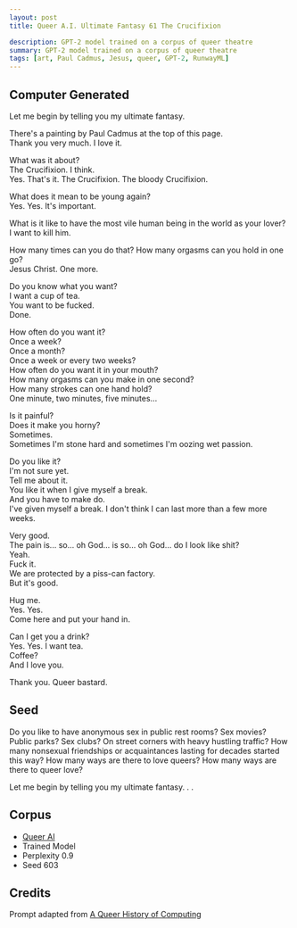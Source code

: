 ```yaml
---
layout: post
title: Queer A.I. Ultimate Fantasy 61 The Crucifixion

description: GPT-2 model trained on a corpus of queer theatre
summary: GPT-2 model trained on a corpus of queer theatre
tags: [art, Paul Cadmus, Jesus, queer, GPT-2, RunwayML]
---
```


## Computer Generated

Let me begin by telling you my ultimate fantasy.

There's a painting by Paul Cadmus at the top of this page.<br/>
Thank you very much. I love it.

What was it about?<br/>
The Crucifixion. I think.<br/>
Yes. That's it. The Crucifixion. The bloody Crucifixion.

What does it mean to be young again?<br/>
Yes. Yes. It's important.

What is it like to have the most vile human being in the world as your lover?<br/>
I want to kill him.

How many times can you do that? How many orgasms can you hold in one go?<br/>
Jesus Christ. One more.

Do you know what you want?<br/>
I want a cup of tea.<br/>
You want to be fucked.<br/>
Done.

How often do you want it?<br/>
Once a week?<br/>
Once a month?<br/>
Once a week or every two weeks?<br/>
How often do you want it in your mouth?<br/>
How many orgasms can you make in one second?<br/>
How many strokes can one hand hold?<br/>
One minute, two minutes, five minutes...

Is it painful?<br/>
Does it make you horny?<br/>
Sometimes.<br/>
Sometimes I'm stone hard and sometimes I'm oozing wet passion.<br/>

Do you like it?<br/>
I'm not sure yet.<br/>
Tell me about it.<br/>
You like it when I give myself a break.<br/>
And you have to make do.<br/>
I've given myself a break. I don't think I can last more than a few more weeks.

Very good.<br/>
The pain is... so... oh God... is so... oh God... do I look like shit?<br/>
Yeah.<br/>
Fuck it.<br/>
We are protected by a piss-can factory.<br/>
But it's good.

Hug me.<br/>
Yes. Yes.<br/>
Come here and put your hand in.

Can I get you a drink?<br/>
Yes. Yes. I want tea.<br/>
Coffee?<br/>
And I love you.

Thank you. Queer bastard.


## Seed

Do you like to have anonymous sex in public rest rooms? Sex movies? Public parks? Sex clubs? On street corners with heavy hustling traffic? How many nonsexual friendships or acquaintances lasting for decades started this way? How many ways are there to love queers? How many ways are there to queer love?

Let me begin by telling you my ultimate fantasy. . .

## Corpus

- [Queer AI](/queerai)
- Trained Model
- Perplexity 0.9
- Seed 603

## Credits

Prompt adapted from [A Queer History of Computing](https://rhizome.org/editorial/2013/feb/19/queer-computing-1/)
